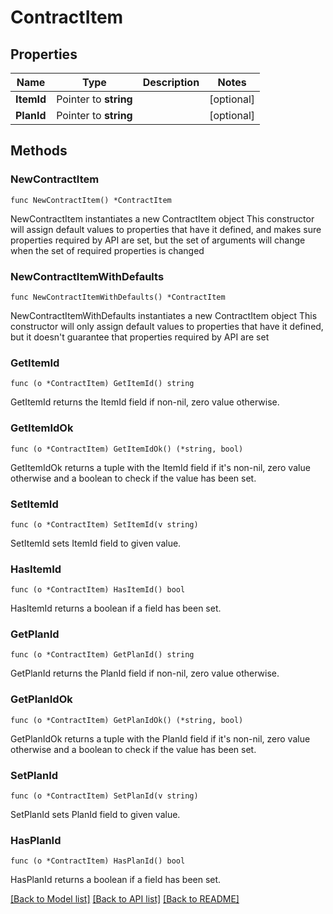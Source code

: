 # ContractItem

## Properties

Name | Type | Description | Notes
------------ | ------------- | ------------- | -------------
**ItemId** | Pointer to **string** |  | [optional] 
**PlanId** | Pointer to **string** |  | [optional] 

## Methods

### NewContractItem

`func NewContractItem() *ContractItem`

NewContractItem instantiates a new ContractItem object
This constructor will assign default values to properties that have it defined,
and makes sure properties required by API are set, but the set of arguments
will change when the set of required properties is changed

### NewContractItemWithDefaults

`func NewContractItemWithDefaults() *ContractItem`

NewContractItemWithDefaults instantiates a new ContractItem object
This constructor will only assign default values to properties that have it defined,
but it doesn't guarantee that properties required by API are set

### GetItemId

`func (o *ContractItem) GetItemId() string`

GetItemId returns the ItemId field if non-nil, zero value otherwise.

### GetItemIdOk

`func (o *ContractItem) GetItemIdOk() (*string, bool)`

GetItemIdOk returns a tuple with the ItemId field if it's non-nil, zero value otherwise
and a boolean to check if the value has been set.

### SetItemId

`func (o *ContractItem) SetItemId(v string)`

SetItemId sets ItemId field to given value.

### HasItemId

`func (o *ContractItem) HasItemId() bool`

HasItemId returns a boolean if a field has been set.

### GetPlanId

`func (o *ContractItem) GetPlanId() string`

GetPlanId returns the PlanId field if non-nil, zero value otherwise.

### GetPlanIdOk

`func (o *ContractItem) GetPlanIdOk() (*string, bool)`

GetPlanIdOk returns a tuple with the PlanId field if it's non-nil, zero value otherwise
and a boolean to check if the value has been set.

### SetPlanId

`func (o *ContractItem) SetPlanId(v string)`

SetPlanId sets PlanId field to given value.

### HasPlanId

`func (o *ContractItem) HasPlanId() bool`

HasPlanId returns a boolean if a field has been set.


[[Back to Model list]](../README.md#documentation-for-models) [[Back to API list]](../README.md#documentation-for-api-endpoints) [[Back to README]](../README.md)


